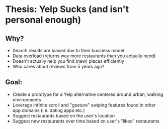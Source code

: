 # Thesis: Yelp Sucks (and isn't personal enough)

  ## Why?
  - Search results are biased due to their business model 
  - Data overload (returns way more restaurants than you actually need)
  - Doesn't actually help you find (new) places efficiently
  - Who cares about reviews from 5 years ago?

  ## Goal:
  - Create a prototype for a Yelp alternative centered around urban, walking environments
  - Leverage infinite scroll and "gesture" swiping features found in other app domains (i.e. dating apps etc.)
  - Suggest restaurants based on the user's location
  - Suggest new restaurants over time based on user's "liked" restaurants
  
